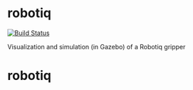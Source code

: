 # robotiq

[![Build Status](https://travis-ci.org/utecrobotics/robotiq.svg?branch=master)](https://travis-ci.org/utecrobotics/robotiq)

Visualization and simulation (in Gazebo) of a Robotiq gripper
# robotiq
